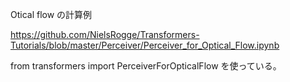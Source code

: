 Otical flow の計算例

https://github.com/NielsRogge/Transformers-Tutorials/blob/master/Perceiver/Perceiver_for_Optical_Flow.ipynb

from transformers import PerceiverForOpticalFlow
を使っている。

